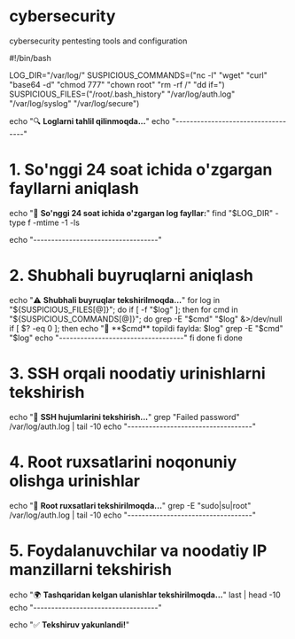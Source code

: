 # cybersecurity
cybersecurity pentesting tools and configuration

#!/bin/bash

LOG_DIR="/var/log/"
SUSPICIOUS_COMMANDS=("nc -l" "wget" "curl" "base64 -d" "chmod 777" "chown root" "rm -rf /" "dd if=")
SUSPICIOUS_FILES=("/root/.bash_history" "/var/log/auth.log" "/var/log/syslog" "/var/log/secure")

echo "🔍 **Loglarni tahlil qilinmoqda...**"
echo "-----------------------------------"

# **1. So'nggi 24 soat ichida o'zgargan fayllarni aniqlash**
echo "📂 **So'nggi 24 soat ichida o'zgargan log fayllar:**"
find "$LOG_DIR" -type f -mtime -1 -ls

echo "-----------------------------------"

# **2. Shubhali buyruqlarni aniqlash**
echo "⚠️ **Shubhali buyruqlar tekshirilmoqda...**"
for log in "${SUSPICIOUS_FILES[@]}"; do
    if [ -f "$log" ]; then
        for cmd in "${SUSPICIOUS_COMMANDS[@]}"; do
            grep -E "$cmd" "$log" &>/dev/null
            if [ $? -eq 0 ]; then
                echo "🚨 **$cmd** topildi faylda: $log"
                grep -E "$cmd" "$log"
                echo "-----------------------------------"
            fi
        done
    fi
done

# **3. SSH orqali noodatiy urinishlarni tekshirish**
echo "🔐 **SSH hujumlarini tekshirish...**"
grep "Failed password" /var/log/auth.log | tail -10
echo "-----------------------------------"

# **4. Root ruxsatlarini noqonuniy olishga urinishlar**
echo "🛑 **Root ruxsatlari tekshirilmoqda...**"
grep -E "sudo|su|root" /var/log/auth.log | tail -10
echo "-----------------------------------"

# **5. Foydalanuvchilar va noodatiy IP manzillarni tekshirish**
echo "🌍 **Tashqaridan kelgan ulanishlar tekshirilmoqda...**"
last | head -10
echo "-----------------------------------"

echo "✅ **Tekshiruv yakunlandi!**"



